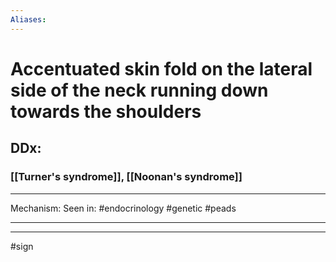 ```yaml
---
Aliases:
---
```

# Accentuated skin fold on the lateral side of the neck running down towards the shoulders
## DDx:
### [[Turner's syndrome]], [[Noonan's syndrome]]

---
Mechanism:
Seen in: #endocrinology #genetic #peads 

---


---
#sign 


